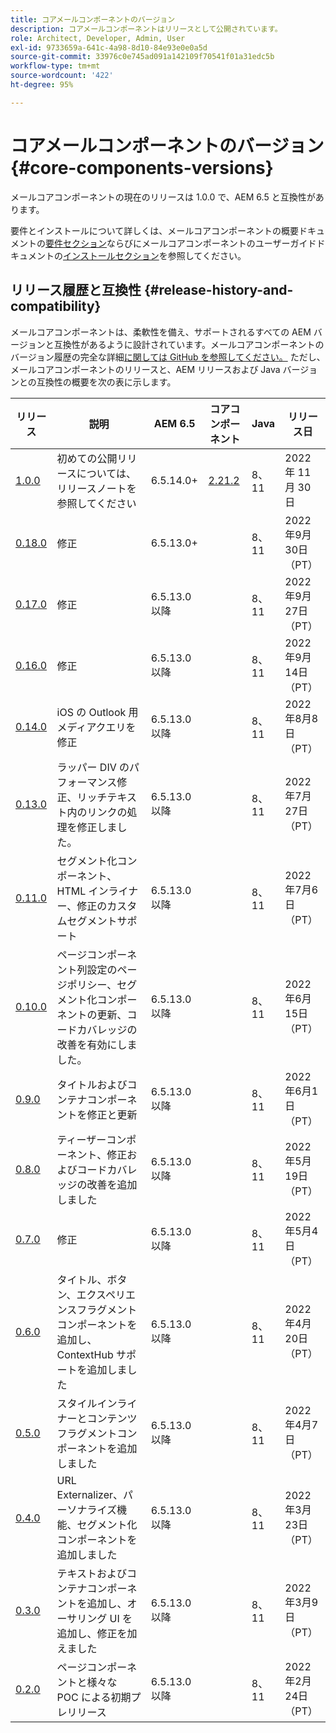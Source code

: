 ```yaml
---
title: コアメールコンポーネントのバージョン
description: コアメールコンポーネントはリリースとして公開されています。
role: Architect, Developer, Admin, User
exl-id: 9733659a-641c-4a98-8d10-84e93e0e0a5d
source-git-commit: 33976c0e745ad091a142109f70541f01a31edc5b
workflow-type: tm+mt
source-wordcount: '422'
ht-degree: 95%

---
```



# コアメールコンポーネントのバージョン {#core-components-versions}

メールコアコンポーネントの現在のリリースは 1.0.0 で、AEM 6.5 と互換性があります。

要件とインストールについて詳しくは、メールコアコンポーネントの概要ドキュメントの[要件セクション](/help/email/introduction.md#requirements)ならびにメールコアコンポーネントのユーザーガイドドキュメントの[インストールセクション](/help/email/using.md#installing-the-email-core-components)を参照してください。

## リリース履歴と互換性 {#release-history-and-compatibility}

メールコアコンポーネントは、柔軟性を備え、サポートされるすべての AEM バージョンと互換性があるように設計されています。メールコアコンポーネントのバージョン履歴の完全な詳細[に関しては GitHub を参照してください。](https://github.com/adobe/aem-core-email-components/releases) ただし、メールコアコンポーネントのリリースと、AEM リリースおよび Java バージョンとの互換性の概要を次の表に示します。

| リリース | 説明 | AEM 6.5 | コアコンポーネント | Java | リリース日 |
|---|---|---|---|---|---|
| [1.0.0](https://github.com/adobe/aem-core-email-components/releases/tag/core.email.components.reactor-1.0.0) | 初めての公開リリースについては、リリースノートを参照してください | 6.5.14.0+ | [2.21.2](/help/versions.md) | 8、11 | 2022 年 11 月 30 日 |
| [0.18.0](https://github.com/adobe/aem-core-email-components/releases/tag/v0.18.0) | 修正 | 6.5.13.0+ |  | 8、11 | 2022年9月30日（PT） |
| [0.17.0](https://github.com/adobe/aem-core-email-components/releases/tag/v0.17.0) | 修正 | 6.5.13.0以降 |  | 8、11 | 2022年9月27日（PT） |
| [0.16.0](https://github.com/adobe/aem-core-email-components/releases/tag/v0.16.0) | 修正 | 6.5.13.0以降 |  | 8、11 | 2022年9月14日（PT） |
| [0.14.0](https://github.com/adobe/aem-core-email-components/releases/tag/v0.14.0) | iOS の Outlook 用メディアクエリを修正 | 6.5.13.0以降 |  | 8、11 | 2022年8月8日（PT） |
| [0.13.0](https://github.com/adobe/aem-core-email-components/releases/tag/v0.13.0) | ラッパー DIV のパフォーマンス修正、リッチテキスト内のリンクの処理を修正しました。 | 6.5.13.0以降 |  | 8、11 | 2022年7月27日（PT） |
| [0.11.0](https://github.com/adobe/aem-core-email-components/releases/tag/v0.11.0) | セグメント化コンポーネント、HTML インライナー、修正のカスタムセグメントサポート | 6.5.13.0以降 |  | 8、11 | 2022年7月6日（PT） |
| [0.10.0](https://github.com/adobe/aem-core-email-components/releases/tag/v0.10.0) | ページコンポーネント列設定のページポリシー、セグメント化コンポーネントの更新、コードカバレッジの改善を有効にしました。 | 6.5.13.0以降 |  | 8、11 | 2022年6月15日（PT） |
| [0.9.0](https://github.com/adobe/aem-core-email-components/releases/tag/v0.9.0) | タイトルおよびコンテナコンポーネントを修正と更新 | 6.5.13.0以降 |  | 8、11 | 2022年6月1日（PT） |
| [0.8.0](https://github.com/adobe/aem-core-email-components/releases/tag/v0.8.0) | ティーザーコンポーネント、修正およびコードカバレッジの改善を追加しました | 6.5.13.0以降 |  | 8、11 | 2022年5月19日（PT） |
| [0.7.0](https://github.com/adobe/aem-core-email-components/releases/tag/v0.7.0) | 修正 | 6.5.13.0以降 |  | 8、11 | 2022年5月4日（PT） |
| [0.6.0](https://github.com/adobe/aem-core-email-components/releases/tag/v0.6.0) | タイトル、ボタン、エクスペリエンスフラグメントコンポーネントを追加し、ContextHub サポートを追加しました | 6.5.13.0以降 |  | 8、11 | 2022年4月20日（PT） |
| [0.5.0](https://github.com/adobe/aem-core-email-components/releases/tag/v0.5.0) | スタイルインライナーとコンテンツフラグメントコンポーネントを追加しました | 6.5.13.0以降 |  | 8、11 | 2022年4月7日（PT） |
| [0.4.0](https://github.com/adobe/aem-core-email-components/releases/tag/v0.4.0) | URL Externalizer、パーソナライズ機能、セグメント化コンポーネントを追加しました | 6.5.13.0以降 |  | 8、11 | 2022年3月23日（PT） |
| [0.3.0](https://github.com/adobe/aem-core-email-components/releases/tag/v0.3.0) | テキストおよびコンテナコンポーネントを追加し、オーサリング UI を追加し、修正を加えました | 6.5.13.0以降 |  | 8、11 | 2022年3月9日（PT） |
| [0.2.0](https://github.com/adobe/aem-core-email-components/releases/tag/v0.2.0) | ページコンポーネントと様々な POC による初期プレリリース | 6.5.13.0以降 |  | 8、11 | 2022年2月24日（PT） |
